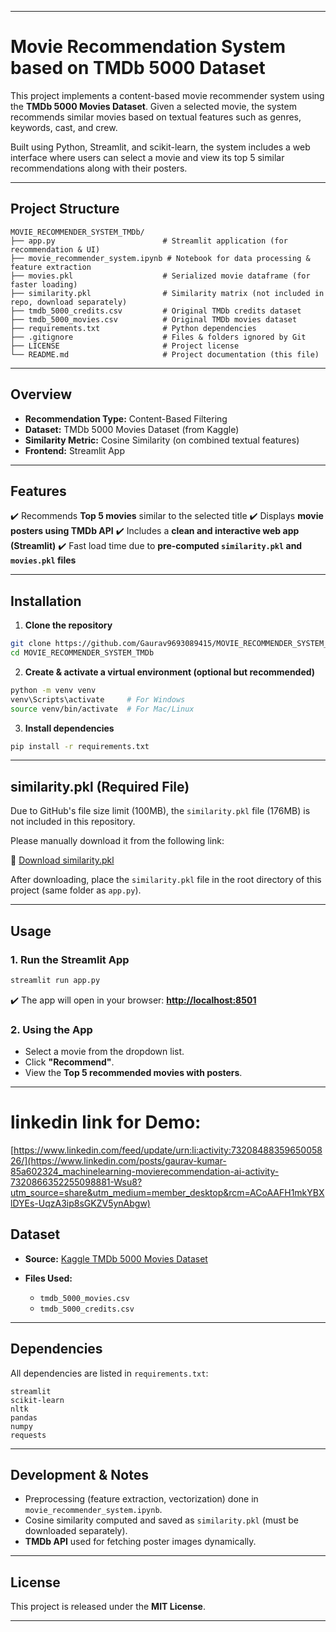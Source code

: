 

---

# Movie Recommendation System based on TMDb 5000 Dataset

This project implements a content-based movie recommender system using the **TMDb 5000 Movies Dataset**. Given a selected movie, the system recommends similar movies based on textual features such as genres, keywords, cast, and crew.

Built using Python, Streamlit, and scikit-learn, the system includes a web interface where users can select a movie and view its top 5 similar recommendations along with their posters.

---

## Project Structure

```
MOVIE_RECOMMENDER_SYSTEM_TMDb/
├── app.py                        # Streamlit application (for recommendation & UI)
├── movie_recommender_system.ipynb # Notebook for data processing & feature extraction
├── movies.pkl                    # Serialized movie dataframe (for faster loading)
├── similarity.pkl                # Similarity matrix (not included in repo, download separately)
├── tmdb_5000_credits.csv         # Original TMDb credits dataset
├── tmdb_5000_movies.csv          # Original TMDb movies dataset
├── requirements.txt              # Python dependencies
├── .gitignore                    # Files & folders ignored by Git
├── LICENSE                       # Project license
└── README.md                     # Project documentation (this file)
```

---

## Overview

* **Recommendation Type:** Content-Based Filtering
* **Dataset:** TMDb 5000 Movies Dataset (from Kaggle)
* **Similarity Metric:** Cosine Similarity (on combined textual features)
* **Frontend:** Streamlit App

---

## Features

✔️ Recommends **Top 5 movies** similar to the selected title
✔️ Displays **movie posters using TMDb API**
✔️ Includes a **clean and interactive web app (Streamlit)**
✔️ Fast load time due to **pre-computed `similarity.pkl` and `movies.pkl` files**

---

## Installation

1. **Clone the repository**

```bash
git clone https://github.com/Gaurav9693089415/MOVIE_RECOMMENDER_SYSTEM_TMDb.git
cd MOVIE_RECOMMENDER_SYSTEM_TMDb
```

2. **Create & activate a virtual environment (optional but recommended)**

```bash
python -m venv venv
venv\Scripts\activate     # For Windows
source venv/bin/activate  # For Mac/Linux
```

3. **Install dependencies**

```bash
pip install -r requirements.txt
```

---

## similarity.pkl (Required File)

Due to GitHub's file size limit (100MB), the `similarity.pkl` file (176MB) is not included in this repository.

Please manually download it from the following link:

🔗 [Download similarity.pkl](https://drive.google.com/file/d/1m9h0mVh0QuCdk7TZxbuVvtJ2_cqdM9c8/view?usp=drive_link)

After downloading, place the `similarity.pkl` file in the root directory of this project (same folder as `app.py`).

---

## Usage

### 1. Run the Streamlit App

```bash
streamlit run app.py
```

✔️ The app will open in your browser:
**[http://localhost:8501](http://localhost:8501)**

### 2. Using the App

* Select a movie from the dropdown list.
* Click **"Recommend"**.
* View the **Top 5 recommended movies with posters**.

---
# linkedin link for  Demo:
[https://www.linkedin.com/feed/update/urn:li:activity:7320848835965005826/](https://www.linkedin.com/posts/gaurav-kumar-85a602324_machinelearning-movierecommendation-ai-activity-7320866352255098881-Wsu8?utm_source=share&utm_medium=member_desktop&rcm=ACoAAFH1mkYBXlDYEs-UqzA3ip8sGKZV5ynAbgw)

## Dataset

* **Source:** [Kaggle TMDb 5000 Movies Dataset](https://www.kaggle.com/datasets/tmdb/tmdb-movie-metadata)
* **Files Used:**

  * `tmdb_5000_movies.csv`
  * `tmdb_5000_credits.csv`

---

## Dependencies

All dependencies are listed in `requirements.txt`:

```
streamlit
scikit-learn
nltk
pandas
numpy
requests
```

---

## Development & Notes

* Preprocessing (feature extraction, vectorization) done in `movie_recommender_system.ipynb`.
* Cosine similarity computed and saved as `similarity.pkl` (must be downloaded separately).
* **TMDb API** used for fetching poster images dynamically.

---

## License

This project is released under the **MIT License**.

---


